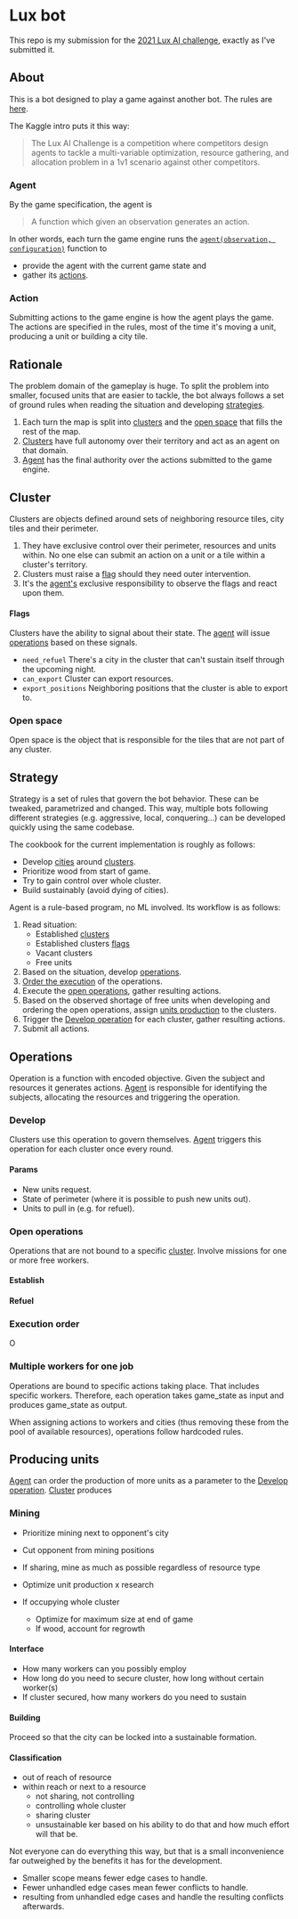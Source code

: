 
# Lux bot

This repo is my submission for the [2021 Lux AI challenge](https://www.lux-ai.org/specs-2021),
exactly as I've submitted it.

## About

This is a bot designed to play a game against another bot.
The rules are [here](https://www.lux-ai.org/specs-2021).

The Kaggle intro puts it this way:

>The Lux AI Challenge is a competition where competitors design agents to tackle a multi-variable optimization, resource gathering, and allocation problem in a 1v1 scenario against other competitors.

### <a name="Agent"></a> Agent
By the game specification, the agent is

>A function which given an observation generates an action.

In other words, each turn the game engine runs the 
[`agent(observation, configuration)`](https://github.com/tomaskrupka/Lux-ai-2021/blob/main/bot_orchestrated/agent.py)
function to 
- provide the agent with the current game state and
- gather its [actions](#action).

### <a name="action"></a> Action

Submitting actions to the game engine is how the agent plays the game.
The actions are specified in the rules,
most of the time it's moving a unit, producing a unit or building a city tile. 

## Rationale

The problem domain of the gameplay is huge.
To split the problem into smaller, focused units that are easier to tackle, 
the bot always follows a set of ground rules
when reading the situation and developing [strategies](#strategy).

1. Each turn the map is split into [clusters](#cluster) and the [open space](#open_space) that fills the rest of the map.
2. [Clusters](#cluster) have full autonomy over their territory and act as an agent on that domain. 
3. [Agent](#agent) has the final authority over the actions submitted to the game engine.

## <a name="cluster"></a> Cluster

Clusters are objects defined around sets of neighboring resource tiles,
city tiles and their perimeter.

1. They have exclusive control over their perimeter, resources and units within.
No one else can submit an action on a unit or a tile within a cluster's territory.
2. Clusters must raise a [flag](#flags) should they need outer intervention.
3. It's the [agent's](#agent) exclusive responsibility to observe the flags and react upon them.

#### <a name="flags"></a>Flags

Clusters have the ability to signal about their state.
The [agent](#agent) will issue [operations](#operation) based on these signals.

- `need_refuel` There's a city in the cluster that can't sustain itself through the upcoming night.
- `can_export` Cluster can export resources.
- `export_positions` Neighboring positions that the cluster is able to export to.

### <a name="open_space"></a> Open space

Open space is the object that is responsible for the tiles that are not part of any cluster.

## <a name="strategy"></a> Strategy

Strategy is a set of rules that govern the bot behavior. These can be tweaked, parametrized and changed.
This way, multiple bots following different strategies
(e.g. aggressive, local, conquering...) can be developed quickly using the same codebase. 

The cookbook for the current implementation is roughly as follows:

- Develop [cities](#city) around [clusters](#cluster).
- Prioritize wood from start of game.
- Try to gain control over whole cluster.
- Build sustainably (avoid dying of cities).

Agent is a rule-based program, no ML involved. Its workflow is as follows:

1. Read situation:
    - Established [clusters](#cluster)
    - Established clusters [flags](#flags)
    - Vacant clusters
    - Free units
2. Based on the situation, develop [operations](#operation).
3. [Order the execution](#execution_order) of the operations.
4. Execute the [open operations](#open_operations), gather resulting actions.
5. Based on the observed shortage of free units when developing and ordering the open operations, assign [units production](#producing_units) to the clusters.
6. Trigger the [Develop operation](#operation-develop) for each cluster, gather resulting actions.
7. Submit all actions.

## <a name="operation"></a>Operations
Operation is a function with encoded objective.
Given the subject and resources it generates actions.
[Agent](#agent) is responsible for identifying the subjects, allocating the resources and triggering the operation.

### <a name="operation_develop"></a>Develop
Clusters use this operation to govern themselves.
[Agent](#agent) triggers this operation for each cluster once every round.

#### Params
- New units request.
- State of perimeter (where it is possible to push new units out).
- Units to pull in (e.g. for refuel).

### Open operations <a name="open_operations"></a>
Operations that are not bound to a specific [cluster](#cluster). Involve missions for one or more free workers.
#### Establish
#### <a name="refuel"></a>Refuel
### <a name="execution_order"></a> Execution order

O

### Multiple workers for one job

Operations are bound to specific actions taking place. That includes specific workers.
Therefore, each operation takes game_state as input and produces game_state as output.

When assigning actions to workers and cities (thus removing these from the pool of available resources),
operations follow hardcoded rules.

## <a name="producing_units"></a>Producing units
[Agent](#agent) can order the production of more units as a parameter to the [Develop operation](#operation_develop).
[Cluster](#cluster) produces  

### Mining
- Prioritize mining next to opponent's city
- Cut opponent from mining positions

- If sharing, mine as much as possible regardless of resource type
- Optimize unit production x research
- If occupying whole cluster
  - Optimize for maximum size at end of game
  - If wood, account for regrowth

#### Interface
- How many workers can you possibly employ
- How long do you need to secure cluster, how long without certain worker(s)
- If cluster secured, how many workers do you need to sustain

#### Building
Proceed so that the city can be locked into a sustainable formation.

#### Classification
- out of reach of resource
- within reach or next to a resource
  - not sharing, not controlling
  - controlling whole cluster
  - sharing cluster
  - unsustainable
ker based on his ability to do that and how much effort will that be.


Not everyone can do everything this way,
but that is a small inconvenience far outweighed by the benefits it has for the development.
- Smaller scope means fewer edge cases to handle.
- Fewer unhandled edge cases mean fewer conflicts to handle.
- resulting from unhandled edge cases
and handle the resulting conflicts afterwards.